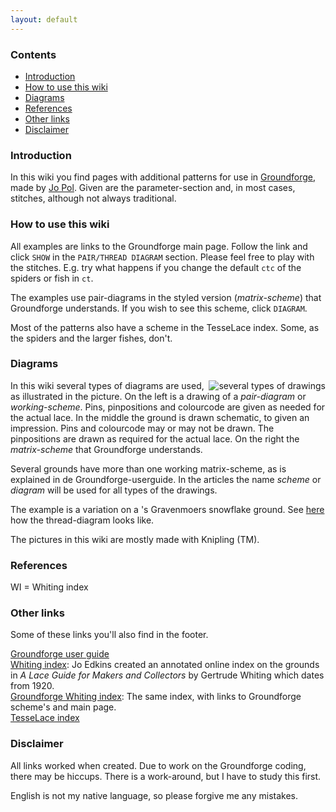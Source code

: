 ```yaml
---
layout: default
---
```


### Contents

* [Introduction](#introduction)
* [How to use this wiki](#how-to-use-this-wiki)
* [Diagrams](#diagrams)
* [References](#references)
* [Other links](#other-links)
* [Disclaimer](#disclaimer)



### Introduction

In this wiki you find pages with additional patterns for use in [Groundforge](https://d-bl.github.io/GroundForge/), made by [Jo Pol](https://github.com/jo-pol). Given are the parameter-section and, in most cases, stitches, although not always traditional.




### How to use this wiki

All examples are links to the Groundforge main page. Follow the link and click `SHOW` in the `PAIR/THREAD DIAGRAM` section. Please feel free to play with the stitches. E.g. try what happens if you change the default `ctc` of the spiders or fish in `ct`.

The examples use pair-diagrams in the styled version (_matrix-scheme_) that Groundforge understands. If you wish to see this scheme, click `DIAGRAM`.


Most of the patterns also have a scheme in the TesseLace index. Some, as the spiders and the larger fishes, don't.




### Diagrams

<img align="right" alt="several types of drawings" src="images/gf%20picts.png">

In this wiki several types of diagrams are used, as illustrated in the picture. On the left is a drawing of a _pair-diagram_ or _working-scheme_. Pins, pinpositions and colourcode are given as needed for the actual lace. In the middle the ground is drawn schematic, to given an impression. Pins and colourcode may or may not be drawn. The pinpositions are drawn as required for the actual lace. On the right the _matrix-scheme_ that Groundforge understands.
 
Several grounds have more than one working matrix-scheme, as is explained in de Groundforge-userguide. In the articles the name _scheme_ or _diagram_ will be used for all types of the drawings.



The example is a variation on a 's Gravenmoers snowflake ground. See [here][ex-0306] how the thread-diagram looks like.



The pictures in this wiki are mostly made with Knipling (TM).


    

### References

WI = Whiting index




### Other links

Some of these links you'll also find in the footer.



[Groundforge user guide](https://github.com/d-bl/GroundForge/help)   
[Whiting index](http://gwydir.demon.co.uk/jo/lace/whiting/index.htm#picindex): Jo Edkins created an annotated online index on the grounds in _A Lace Guide for Makers and Collectors_ by Gertrude Whiting which dates from 1920.     
[Groundforge Whiting index](https://github.com/d-bl/GroundForge/help/Whiting-Index): The same index, with links to Groundforge scheme's and main page.       
[TesseLace index](https://github.com/d-bl/GroundForge/help/TesseLace-Index)




### Disclaimer

All links worked when created. Due to work on the Groundforge coding, there may be hiccups. There is a work-around, but I have to study this first.



English is not my native language, so please forgive me any mistakes.


[pic-pic]: images/gf%20picts.png
[ex-0306]: https://d-bl.github.io/GroundForge/index.html?m=--B-C---%0A-E-5-O-K%0A5-----5-%0A-------5%3Bbricks%3B24%3B24%3B0%3B0&s1=c%20F4%3Dctct%20B2%3Dtct%20B4%3Dtctc%20A1%3Dcl%20C1%3Dcr